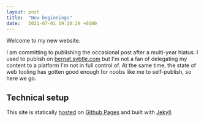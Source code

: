```yaml
---
layout: post
title:  "New beginnings"
date:   2021-07-01 19:10:29 +0100
---
```


Welcome to my new website. 

I am committing to publishing the occasional post after a multi-year hiatus. I used to publish on [bernat.svbtle.com](https://bernat.svbtle.com) but I'm not a fan of delegating my content to a platform I'm not in full control of. At the same time, the state of web tooling has gotten good enough for noobs like me to self-publish, so here we go.

## Technical setup

This site is statically [hosted](https://github.com/bernatfp/bernatfp.github.io) on [Github Pages](https://pages.github.com) and built with [Jekyll](https://github.com/jekyll/jekyll).